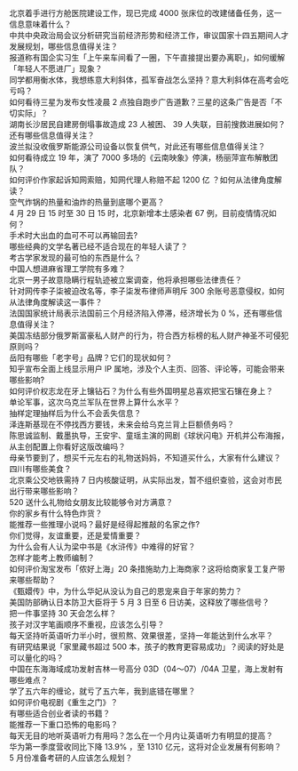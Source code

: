 北京着手进行方舱医院建设工作，现已完成 4000 张床位的改建储备任务，这一信息意味着什么？  
中共中央政治局会议分析研究当前经济形势和经济工作，审议国家十四五期间人才发展规划，哪些信息值得关注？  
报道称有国企实习生「上午来车间看了一圈，下午直接提出要办离职」，如何缓解「年轻人不愿进厂」现象？  
同学都用衡水体，我想练意大利斜体，孤军奋战怎么坚持？意大利斜体在高考会吃亏吗？  
如何看待三星为发布女性凌晨 2 点独自跑步广告道歉？三星的这条广告是否「不切实际」？  
湖南长沙居民自建房倒塌事故造成 23 人被困、 39 人失联，目前搜救进展如何？还有哪些信息值得关注？  
波兰拟没收俄罗斯能源公司设备以恢复供气，对此还有哪些信息值得关注？  
如何看待成立 19 年，演了 7000 多场的《云南映象》停演，杨丽萍宣布解散团队？  
如何评价作家起诉知网索赔，知网代理人称赔不起 1200 亿 ？如何从法律角度解读？  
空气炸锅的热量和油炸的热量到底哪个更高？  
4 月 29 日 15 时至 30 日 15 时，北京新增本土感染者 67 例，目前疫情情况如何？  
手术时大出血的血可不可以再输回去?  
哪些经典的文学名著已经不适合现在的年轻人读了？  
考古学家发现的最可怕的东西是什么？  
中国人想进麻省理工学院有多难？  
北京一男子故意隐瞒行程轨迹被立案调查，他将承担哪些法律责任？  
针对网传李子柒被迫改名等，李子柒发布律师声明斥 300 余账号恶意侵权，如何从法律角度解读这一事件？  
法国国家统计局表示法国前三个月经济陷入停滞，经济增长为 0 %，还有哪些信息值得关注？  
美国冻结部分俄罗斯富豪私人财产的行为，符合西方标榜的私人财产神圣不可侵犯原则吗？  
岳阳有哪些「老字号」品牌？它们的现状如何？  
知乎宣布全面上线显示用户 IP 属地，涉及个人主页、回答、评论等，可能会带来哪些影响?  
如何评价权志龙在牙上镶钻石？为什么有些外国明星总喜欢把宝石镶在身上？  
单论军事，这次乌克兰军队在世界上算什么水平？  
抽样定理抽样后为什么不会丢失信息？  
泽连斯基现在不停找西方要钱，未来会给乌克兰背上巨额债务吗？  
陈思诚监制、戴墨执导，王安宇、童瑶主演的网剧《球状闪电》开机并公布海报，从主创配置上你看好这版改编吗？  
母亲节要到了，想买千元左右的礼物送妈妈，不知道买什么，大家有什么建议？  
四川有哪些美食？  
北京乘公交地铁需持 7 日内核酸证明，从实际出发，暂不组织查验，这会对市民出行带来哪些影响？  
520 送什么礼物给女朋友比较能够令对方满意？  
你的家乡有什么特色炸货？  
能推荐一些推理小说吗？最好是经得起推敲的名家之作?  
你们觉得，友谊重要，还是爱情重要？  
为什么会有人认为梁中书是《水浒传》中难得的好官？  
怎样才能考上教师编制？  
如何评价淘宝发布「侬好上海」20 条措施助力上海商家？这将给商家复工复产带来哪些帮助？  
《甄嬛传》中，为什么华妃从没认为自己的恩宠来自于年家的势力？  
美国防部确认日本防卫大臣将于 5 月 3 日至 6 日访美，这释放了哪些信号？  
把一件事坚持 30 天会怎么样？  
孩子对汉字笔画顺序不重视，应该怎么引导？  
每天坚持听英语听力半小时，很煎熬、效果很差，坚持一年能达到什么水平？  
有研究结果说「家里藏书超过 500 本，孩子的教育更容易成功」？阅读的好处是可以量化的吗？  
中国在东海海域成功发射吉林一号高分 03D（04～07）/04A 卫星，海上发射有哪些难点？  
学了五六年的缠论，就亏了五六年，我到底错在哪里？  
如何评价电视剧《重生之门》？  
有哪些适合创业者读的书籍？  
能推荐一下重口恐怖的电影吗？  
每天无目的地听英语听力有用吗？怎么在一个月内让英语听力有明显的提高？  
华为第一季度营收同比下降 13.9% ，至 1310 亿元，这将对企业发展有何影响？  
5 月份准备考研的人应该怎么规划？  
